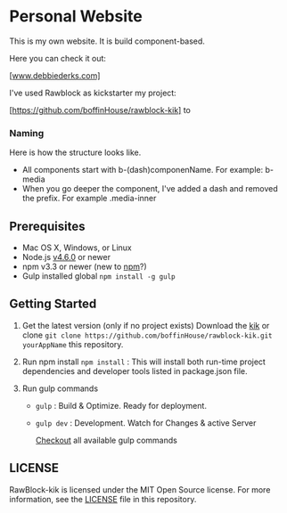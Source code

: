 # Personal Website
This is my own website. It is build component-based.

Here you can check it out:

[www.debbiederks.com]

I've used Rawblock as kickstarter my project:

[https://github.com/boffinHouse/rawblock-kik] to

### Naming
Here is how the structure looks like.

- All components start with b-(dash)componenName. For example: b-media
- When you go deeper the component, I've added a dash and removed the prefix. For example .media-inner

## Prerequisites
- Mac OS X, Windows, or Linux
- Node.js [v4.6.0](https://nodejs.org/en/) or newer
- npm v3.3 or newer (new to [npm](https://docs.npmjs.com/getting-started/what-is-npm)?)
- Gulp installed global `npm install -g gulp`

## Getting Started

1. Get the latest version (only if no project exists)
Download the [kik](https://github.com/boffinHouse/rawblock-kik/archive/gh-pages.zip) or clone `git clone https://github.com/boffinHouse/rawblock-kik.git yourAppName` this repository.

2. Run npm install
`npm install` : This will install both run-time project dependencies and developer tools listed in package.json file.

3. Run gulp commands

    - `gulp` : Build & Optimize. Ready for deployment.
    - `gulp dev` : Development. Watch for Changes & active Server

        [Checkout](#) all available gulp commands

## LICENSE
RawBlock-kik is licensed under the MIT Open Source license. For more information, see the [LICENSE](https://github.com/boffinHouse/rawblock-kik/blob/gh-pages/LICENSE) file in this repository.

